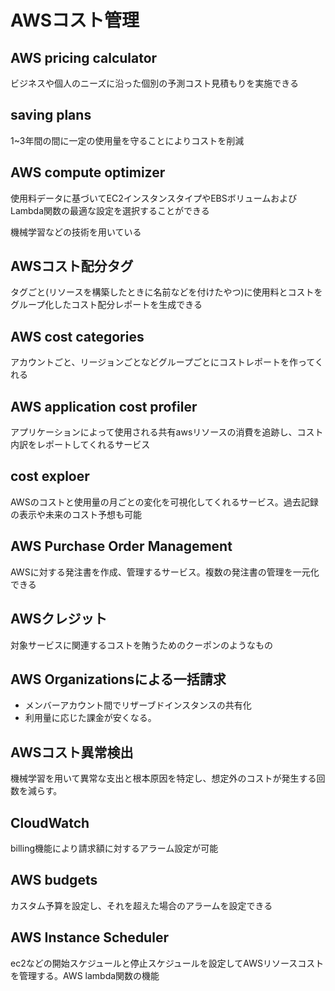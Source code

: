 # AWSコスト管理
## AWS pricing calculator

ビジネスや個人のニーズに沿った個別の予測コスト見積もりを実施できる

## saving plans
1~3年間の間に一定の使用量を守ることによりコストを削減

## AWS compute optimizer 
使用料データに基づいてEC2インスタンスタイプやEBSボリュームおよびLambda関数の最適な設定を選択することができる

機械学習などの技術を用いている

## AWSコスト配分タグ
タグごと(リソースを構築したときに名前などを付けたやつ)に使用料とコストをグループ化したコスト配分レポートを生成できる

## AWS cost categories
アカウントごと、リージョンごとなどグループごとにコストレポートを作ってくれる

## AWS application cost profiler
アプリケーションによって使用される共有awsリソースの消費を追跡し、コスト内訳をレポートしてくれるサービス

## cost exploer
AWSのコストと使用量の月ごとの変化を可視化してくれるサービス。過去記録の表示や未来のコスト予想も可能

## AWS Purchase Order Management
AWSに対する発注書を作成、管理するサービス。複数の発注書の管理を一元化できる

## AWSクレジット
対象サービスに関連するコストを賄うためのクーポンのようなもの

## AWS Organizationsによる一括請求
* メンバーアカウント間でリザーブドインスタンスの共有化
* 利用量に応じた課金が安くなる。

## AWSコスト異常検出
機械学習を用いて異常な支出と根本原因を特定し、想定外のコストが発生する回数を減らす。

## CloudWatch
billing機能により請求額に対するアラーム設定が可能

## AWS budgets
カスタム予算を設定し、それを超えた場合のアラームを設定できる

## AWS Instance Scheduler
ec2などの開始スケジュールと停止スケジュールを設定してAWSリソースコストを管理する。AWS lambda関数の機能
